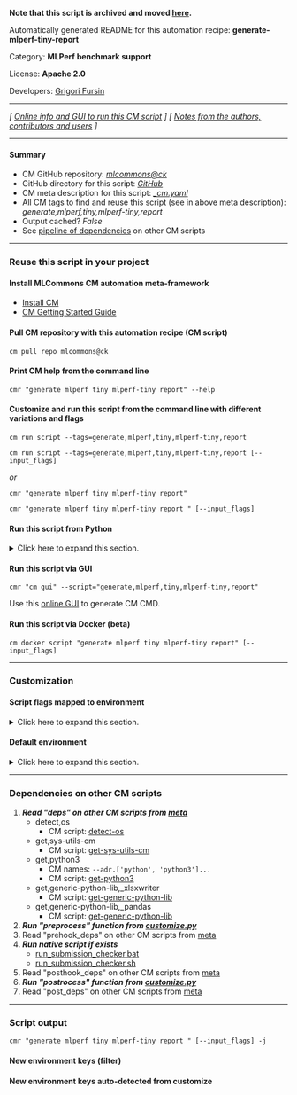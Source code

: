 **Note that this script is archived and moved [here](https://github.com/mlcommons/cm4mlops/tree/main/script/generate-mlperf-tiny-report).**



Automatically generated README for this automation recipe: **generate-mlperf-tiny-report**

Category: **MLPerf benchmark support**

License: **Apache 2.0**

Developers: [Grigori Fursin](https://cKnowledge.org/gfursin)

---
*[ [Online info and GUI to run this CM script](https://access.cknowledge.org/playground/?action=scripts&name=generate-mlperf-tiny-report,709c3f3f9b3e4783) ] [ [Notes from the authors, contributors and users](README-extra.md) ]*

---
#### Summary

* CM GitHub repository: *[mlcommons@ck](https://github.com/mlcommons/ck/tree/dev/cm-mlops)*
* GitHub directory for this script: *[GitHub](https://github.com/mlcommons/ck/tree/dev/cm-mlops/script/generate-mlperf-tiny-report)*
* CM meta description for this script: *[_cm.yaml](_cm.yaml)*
* All CM tags to find and reuse this script (see in above meta description): *generate,mlperf,tiny,mlperf-tiny,report*
* Output cached? *False*
* See [pipeline of dependencies](#dependencies-on-other-cm-scripts) on other CM scripts


---
### Reuse this script in your project

#### Install MLCommons CM automation meta-framework

* [Install CM](https://access.cknowledge.org/playground/?action=install)
* [CM Getting Started Guide](https://github.com/mlcommons/ck/blob/master/docs/getting-started.md)

#### Pull CM repository with this automation recipe (CM script)

```cm pull repo mlcommons@ck```

#### Print CM help from the command line

````cmr "generate mlperf tiny mlperf-tiny report" --help````

#### Customize and run this script from the command line with different variations and flags

`cm run script --tags=generate,mlperf,tiny,mlperf-tiny,report`

`cm run script --tags=generate,mlperf,tiny,mlperf-tiny,report [--input_flags]`

*or*

`cmr "generate mlperf tiny mlperf-tiny report"`

`cmr "generate mlperf tiny mlperf-tiny report " [--input_flags]`


#### Run this script from Python

<details>
<summary>Click here to expand this section.</summary>

```python

import cmind

r = cmind.access({'action':'run'
                  'automation':'script',
                  'tags':'generate,mlperf,tiny,mlperf-tiny,report'
                  'out':'con',
                  ...
                  (other input keys for this script)
                  ...
                 })

if r['return']>0:
    print (r['error'])

```

</details>


#### Run this script via GUI

```cmr "cm gui" --script="generate,mlperf,tiny,mlperf-tiny,report"```

Use this [online GUI](https://cKnowledge.org/cm-gui/?tags=generate,mlperf,tiny,mlperf-tiny,report) to generate CM CMD.

#### Run this script via Docker (beta)

`cm docker script "generate mlperf tiny mlperf-tiny report" [--input_flags]`

___
### Customization


#### Script flags mapped to environment
<details>
<summary>Click here to expand this section.</summary>

* `--repo_tags=value`  &rarr;  `CM_IMPORT_TINYMLPERF_REPO_TAGS=value`

**Above CLI flags can be used in the Python CM API as follows:**

```python
r=cm.access({... , "repo_tags":...}
```

</details>

#### Default environment

<details>
<summary>Click here to expand this section.</summary>

These keys can be updated via `--env.KEY=VALUE` or `env` dictionary in `@input.json` or using script flags.

* CM_IMPORT_TINYMLPERF_REPO_TAGS: `1.1-private`

</details>

___
### Dependencies on other CM scripts


  1. ***Read "deps" on other CM scripts from [meta](https://github.com/mlcommons/ck/tree/dev/cm-mlops/script/generate-mlperf-tiny-report/_cm.yaml)***
     * detect,os
       - CM script: [detect-os](https://github.com/mlcommons/ck/tree/master/cm-mlops/script/detect-os)
     * get,sys-utils-cm
       - CM script: [get-sys-utils-cm](https://github.com/mlcommons/ck/tree/master/cm-mlops/script/get-sys-utils-cm)
     * get,python3
       * CM names: `--adr.['python', 'python3']...`
       - CM script: [get-python3](https://github.com/mlcommons/ck/tree/master/cm-mlops/script/get-python3)
     * get,generic-python-lib,_xlsxwriter
       - CM script: [get-generic-python-lib](https://github.com/mlcommons/ck/tree/master/cm-mlops/script/get-generic-python-lib)
     * get,generic-python-lib,_pandas
       - CM script: [get-generic-python-lib](https://github.com/mlcommons/ck/tree/master/cm-mlops/script/get-generic-python-lib)
  1. ***Run "preprocess" function from [customize.py](https://github.com/mlcommons/ck/tree/dev/cm-mlops/script/generate-mlperf-tiny-report/customize.py)***
  1. Read "prehook_deps" on other CM scripts from [meta](https://github.com/mlcommons/ck/tree/dev/cm-mlops/script/generate-mlperf-tiny-report/_cm.yaml)
  1. ***Run native script if exists***
     * [run_submission_checker.bat](https://github.com/mlcommons/ck/tree/dev/cm-mlops/script/generate-mlperf-tiny-report/run_submission_checker.bat)
     * [run_submission_checker.sh](https://github.com/mlcommons/ck/tree/dev/cm-mlops/script/generate-mlperf-tiny-report/run_submission_checker.sh)
  1. Read "posthook_deps" on other CM scripts from [meta](https://github.com/mlcommons/ck/tree/dev/cm-mlops/script/generate-mlperf-tiny-report/_cm.yaml)
  1. ***Run "postrocess" function from [customize.py](https://github.com/mlcommons/ck/tree/dev/cm-mlops/script/generate-mlperf-tiny-report/customize.py)***
  1. Read "post_deps" on other CM scripts from [meta](https://github.com/mlcommons/ck/tree/dev/cm-mlops/script/generate-mlperf-tiny-report/_cm.yaml)

___
### Script output
`cmr "generate mlperf tiny mlperf-tiny report " [--input_flags] -j`
#### New environment keys (filter)

#### New environment keys auto-detected from customize
